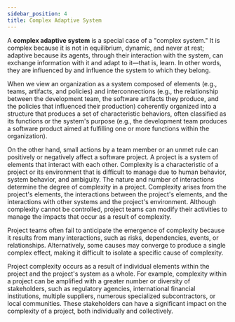 ```yaml
---
sidebar_position: 4
title: Complex Adaptive System
---
```


A **complex adaptive system** is a special case of a "complex system." It is complex because it is not in equilibrium, dynamic, and never at rest; adaptive because its agents, through their interaction with the system, can exchange information with it and adapt to it—that is, learn. In other words, they are influenced by and influence the system to which they belong.

When we view an organization as a system composed of elements (e.g., teams, artifacts, and policies) and interconnections (e.g., the relationship between the development team, the software artifacts they produce, and the policies that influenced their production) coherently organized into a structure that produces a set of characteristic behaviors, often classified as its functions or the system's purpose (e.g., the development team produces a software product aimed at fulfilling one or more functions within the organization).

On the other hand, small actions by a team member or an unmet rule can positively or negatively affect a software project. A project is a system of elements that interact with each other. Complexity is a characteristic of a project or its environment that is difficult to manage due to human behavior, system behavior, and ambiguity. The nature and number of interactions determine the degree of complexity in a project. Complexity arises from the project's elements, the interactions between the project's elements, and the interactions with other systems and the project's environment. Although complexity cannot be controlled, project teams can modify their activities to manage the impacts that occur as a result of complexity.

Project teams often fail to anticipate the emergence of complexity because it results from many interactions, such as risks, dependencies, events, or relationships. Alternatively, some causes may converge to produce a single complex effect, making it difficult to isolate a specific cause of complexity.

Project complexity occurs as a result of individual elements within the project and the project's system as a whole. For example, complexity within a project can be amplified with a greater number or diversity of stakeholders, such as regulatory agencies, international financial institutions, multiple suppliers, numerous specialized subcontractors, or local communities. These stakeholders can have a significant impact on the complexity of a project, both individually and collectively.

